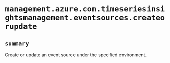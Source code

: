 # `management.azure.com.timeseriesinsightsmanagement.eventsources.createorupdate`

## `summary`
Create or update an event source under the specified environment.


